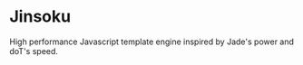 Jinsoku
=======

High performance Javascript template engine inspired by Jade's power and doT's speed.